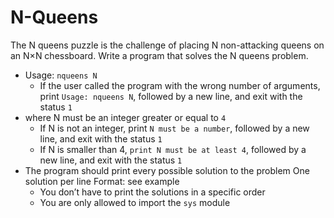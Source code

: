 # N-Queens

The N queens puzzle is the challenge of placing N non-attacking queens on an N×N chessboard. Write a program that solves the N queens problem.

* Usage: `nqueens N`
    * If the user called the program with the wrong number of arguments, print `Usage: nqueens N`, followed by a new line, and exit with the status `1`
* where N must be an integer greater or equal to `4`
    *  If N is not an integer, print `N must be a number`, followed by a new line, and exit with the status `1`
    *  If N is smaller than 4, `print N must be at least 4`, followed by a new line, and exit with the status `1`
* The program should print every possible solution to the problem
One solution per line
Format: see example
    *   You don’t have to print the solutions in a specific order
    *   You are only allowed to import the `sys` module
